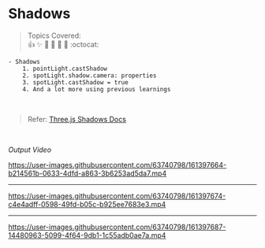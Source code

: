# Shadows

 > Topics Covered: <br> 
  :+1: :sparkles: :camel: :tada:
:rocket: :metal: :octocat: <br>

    - Shadows 
        1. pointLight.castShadow
        2. spotLight.shadow.camera: properties
        3. spotLight.castShadow = true
        4. And a lot more using previous learnings

      
  <br />
 

>  Refer: [Three.js Shadows Docs ](https://threejs.org/docs/?q=shad#api/en/lights/shadows/SpotLightShadow)
 
 
  <br />
  
*Output Video*




https://user-images.githubusercontent.com/63740798/161397664-b214561b-0633-4dfd-a863-3b6253ad5da7.mp4


<hr />

https://user-images.githubusercontent.com/63740798/161397674-c4e4adff-0598-49fd-b05c-b925ee7683e3.mp4

<hr />


https://user-images.githubusercontent.com/63740798/161397687-14480963-5099-4f64-9db1-1c55adb0ae7a.mp4




